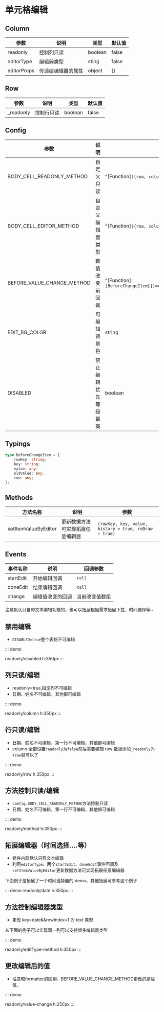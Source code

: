 # 单元格编辑

## Column

| 参数       | 说明       | 类型     | 默认值 |
| ---------- | ---------- | -------  | ------ |
| readonly   | 控制列只读 | boolean    | false  |
| editorType | 编辑器类型 | sting        | false  |
| editorProps | 传递给编辑器的属性 | object      | {}  |

## Row

| 参数       | 说明       | 类型    | 默认值 |
| ---------- | ---------- | -------  | ------ |
| \_readonly | 控制行只读 | boolean    | false  |

## Config

| 参数 | 说明 | 类型  | 默认值 |
| --- | --- | ---  | --- |
| BODY_CELL_READONLY_METHOD | 自定义只读 | ^[Function]`({row, column, rowIndex, colIndex,value})=>boolean\|viod` | — |
| BODY_CELL_EDITOR_METHOD | 自定义编辑器类型 | ^[Function]`({row, column, rowIndex, colIndex,value})=>string\|viod`  | — |
| BEFORE_VALUE_CHANGE_METHOD | 数值改变前回调 | ^[Function]`(BeforeChangeItem[])=>BeforeChangeItem[]\|Promise<BeforeChangeItem[]>`  | — |
| EDIT_BG_COLOR | 可编辑背景色 | string  | `rgba(221,170,83,0.1)` |
| DISABLED | 禁止编辑优先等级最高 | boolean  | false |

## Typings
``` ts
type BeforeChangeItem = {
    rowKey: string;
    key: string;
    value: any;
    oldValue: any;
    row: any;
};
```
## Methods

| 方法名称             | 说明                             | 参数                                                  |
| -------------------- | -------------------------------- | ----------------------------------------------------- |
| setItemValueByEditor | 更新数据方法可实现拓展任意编辑器 | `(rowKey, key, value, history = true, reDraw = true)` |

## Events

| 事件名称  | 说明         | 回调参数 |
| --------- | ------------ | -------- |
| startEdit | 开始编辑回调 | `cell`   |
| doneEdit  | 结束编辑回调 | `cell`   |
| change  | 编辑值改变的回调 | 当前改变值数组   |

注意默认只自带文本编辑功能的，也可以拓展根据需求拓展下拉、时间选择等~


## 禁用编辑
-   `DISABLED=true`整个表格不可编辑

::: demo

readonly/disabled
h:350px
:::

## 列只读/编辑

-   readonly=true,指定列不可编辑
-   日期、姓名不可编辑，其他都可编辑

::: demo

readonly/column
h:350px
:::

## 行只读/编辑

-   日期、姓名不可编辑，第一行不可编辑，其他都可编辑
-   column 全部设置`readonly`为`false`然后需要编辑 row 数据添加`_readonly`为`true`就可以了

::: demo

readonly/row
h:350px
:::

## 方法控制只读/编辑

-   `config.BODY_CELL_READONLY_METHOD`方法控制只读
-   日期、姓名不可编辑，第一行不可编辑，其他都可编辑

::: demo

readonly/method
h:350px
:::

## 拓展编辑器（时间选择....等）

-   组件内部默认只有文本编辑
-   利用`editorType`、两个`startEdit`、`doneEdit`事件回调及`setItemValueByEditor`更新数据方法可实现拓展任意编辑器

下面例子是拓展了一个时间选择器的 demo，其他拓展可参考这个例子

::: demo
readonly/date
h:350px
:::

## 方法控制编辑器类型

-   更改 key=date&&rowIndex=1 为 text 类型

从下面的例子可以实现同一列可以支持很多编辑器类型

::: demo

readonly/editType-method
h:350px
:::

## 更改编辑后的值

- 注意和formatter的区别，BEFORE_VALUE_CHANGE_METHOD更改的是赋值。


::: demo

readonly/value-change
h:350px
:::